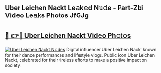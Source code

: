 ## Uber Leichen Nackt Le𝚊k𝚎d N𝚞𝚍e - Part-Zbi Vid𝚎o Le𝚊ks Photos JfGJg

# <h2><a href="http://fb33k7.evod.top/?m=Uber+Leichen+Nackt">🔗 👉🔴 Uber Leichen Nackt Vid𝚎o Ph𝚘t𝚘s</a></h2>

[![Uber Leichen Nackt N𝚞d𝚎s](https://i.imgur.com/8V9OHl7.gif)](http://fb33k7.evod.top/?m=Uber+Leichen+Nackt)
Digital influencer Uber Leichen Nackt known for their dance performances and lifestyle vlogs. Public icon Uber Leichen Nackt, celebrated for their tireless efforts to make a positive impact on society. 
